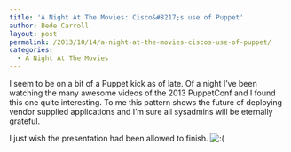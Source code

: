 ```yaml
---
title: 'A Night At The Movies: Cisco&#8217;s use of Puppet'
author: Bede Carroll
layout: post
permalink: /2013/10/14/a-night-at-the-movies-ciscos-use-of-puppet/
categories:
  - A Night At The Movies
---
```

<span class='embed-youtube' style='text-align:center; display: block;'></span>

I seem to be on a bit of a Puppet kick as of late. Of a night I&#8217;ve been watching the many awesome videos of the 2013 PuppetConf and I found this one quite interesting. To me this pattern shows the future of deploying vendor supplied applications and I&#8217;m sure all sysadmins will be eternally grateful.

I just wish the presentation had been allowed to finish. <img src="http://www.bedecarroll.com/wp-includes/images/smilies/icon_sad.gif" alt=":(" class="wp-smiley" />

&nbsp;